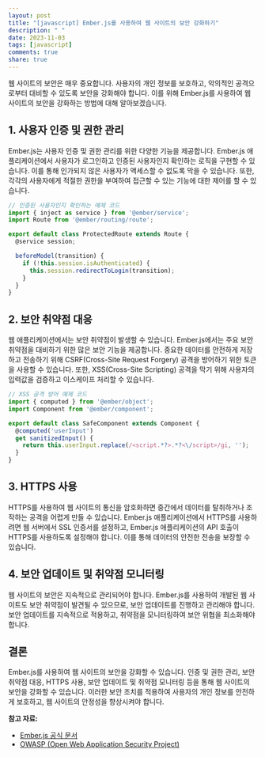 ```yaml
---
layout: post
title: "[javascript] Ember.js를 사용하여 웹 사이트의 보안 강화하기"
description: " "
date: 2023-11-03
tags: [javascript]
comments: true
share: true
---
```


웹 사이트의 보안은 매우 중요합니다. 사용자의 개인 정보를 보호하고, 악의적인 공격으로부터 대비할 수 있도록 보안을 강화해야 합니다. 이를 위해 Ember.js를 사용하여 웹 사이트의 보안을 강화하는 방법에 대해 알아보겠습니다.

## 1. 사용자 인증 및 권한 관리

Ember.js는 사용자 인증 및 권한 관리를 위한 다양한 기능을 제공합니다. Ember.js 애플리케이션에서 사용자가 로그인하고 인증된 사용자인지 확인하는 로직을 구현할 수 있습니다. 이를 통해 인가되지 않은 사용자가 액세스할 수 없도록 막을 수 있습니다. 또한, 각각의 사용자에게 적절한 권한을 부여하여 접근할 수 있는 기능에 대한 제어를 할 수 있습니다.

```javascript
// 인증된 사용자인지 확인하는 예제 코드
import { inject as service } from '@ember/service';
import Route from '@ember/routing/route';

export default class ProtectedRoute extends Route {
  @service session;

  beforeModel(transition) {
    if (!this.session.isAuthenticated) {
      this.session.redirectToLogin(transition);
    }
  }
}
```

## 2. 보안 취약점 대응

웹 애플리케이션에서는 보안 취약점이 발생할 수 있습니다. Ember.js에서는 주요 보안 취약점을 대비하기 위한 많은 보안 기능을 제공합니다. 중요한 데이터를 안전하게 저장하고 전송하기 위해 CSRF(Cross-Site Request Forgery) 공격을 방어하기 위한 토큰을 사용할 수 있습니다. 또한, XSS(Cross-Site Scripting) 공격을 막기 위해 사용자의 입력값을 검증하고 이스케이프 처리할 수 있습니다.

```javascript
// XSS 공격 방어 예제 코드
import { computed } from '@ember/object';
import Component from '@ember/component';

export default class SafeComponent extends Component {
  @computed('userInput')
  get sanitizedInput() {
    return this.userInput.replace(/<script.*?>.*?<\/script>/gi, '');
  }
}
```

## 3. HTTPS 사용

HTTPS를 사용하여 웹 사이트의 통신을 암호화하면 중간에서 데이터를 탈취하거나 조작하는 공격을 어렵게 만들 수 있습니다. Ember.js 애플리케이션에서 HTTPS를 사용하려면 웹 서버에서 SSL 인증서를 설정하고, Ember.js 애플리케이션의 API 호출이 HTTPS를 사용하도록 설정해야 합니다. 이를 통해 데이터의 안전한 전송을 보장할 수 있습니다.

## 4. 보안 업데이트 및 취약점 모니터링

웹 사이트의 보안은 지속적으로 관리되어야 합니다. Ember.js를 사용하여 개발된 웹 사이트도 보안 취약점이 발견될 수 있으므로, 보안 업데이트를 진행하고 관리해야 합니다. 보안 업데이트를 지속적으로 적용하고, 취약점을 모니터링하여 보안 위협을 최소화해야 합니다.

## 결론

Ember.js를 사용하여 웹 사이트의 보안을 강화할 수 있습니다. 인증 및 권한 관리, 보안 취약점 대응, HTTPS 사용, 보안 업데이트 및 취약점 모니터링 등을 통해 웹 사이트의 보안을 강화할 수 있습니다. 이러한 보안 조치를 적용하여 사용자의 개인 정보를 안전하게 보호하고, 웹 사이트의 안정성을 향상시켜야 합니다.

**참고 자료:**
- [Ember.js 공식 문서](https://guides.emberjs.com/release/)
- [OWASP (Open Web Application Security Project)](https://owasp.org/)